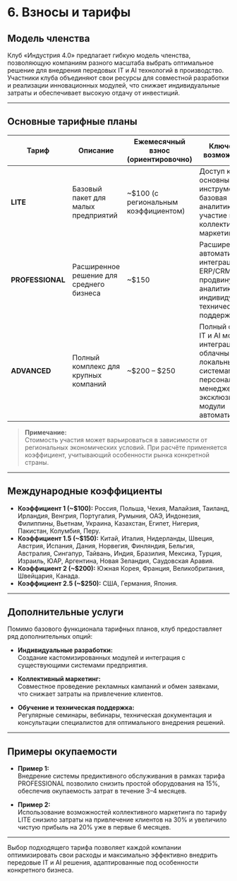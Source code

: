# 6. Взносы и тарифы

## Модель членства

Клуб «Индустрия 4.0» предлагает гибкую модель членства, позволяющую компаниям разного масштаба выбрать оптимальное решение для внедрения передовых IT и AI технологий в производство. Участники клуба объединяют свои ресурсы для совместной разработки и реализации инновационных модулей, что снижает индивидуальные затраты и обеспечивает высокую отдачу от инвестиций.

---

## Основные тарифные планы

| Тариф             | Описание                                     | Ежемесячный взнос (ориентировочно) | Ключевые возможности                                                       |
|-------------------|----------------------------------------------|------------------------------------|----------------------------------------------------------------------------|
| **LITE**          | Базовый пакет для малых предприятий          | ~$100 (с региональным коэффициентом) | Доступ к основным AI-инструментам, базовая аналитика, участие в коллективном маркетинге  |
| **PROFESSIONAL**  | Расширенное решение для среднего бизнеса     | ~$150                              | Расширенная автоматизация, интеграция с ERP/CRM, продвинутая аналитика, индивидуальная техническая поддержка  |
| **ADVANCED**      | Полный комплекс для крупных компаний         | ~$200 – $250                       | Полный спектр IT и AI модулей, интеграция с облачными/локальными системами, персональный менеджер, эксклюзивные модули автоматизации  |

> **Примечание:**  
> Стоимость участия может варьироваться в зависимости от региональных экономических условий. При расчёте применяется коэффициент, учитывающий особенности рынка конкретной страны.

---

## Международные коэффициенты

- **Коэффициент 1 (~$100):** Россия, Польша, Чехия, Малайзия, Таиланд, Ирландия, Венгрия, Португалия, Румыния, ОАЭ, Индонезия, Филиппины, Вьетнам, Украина, Казахстан, Египет, Нигерия, Пакистан, Колумбия, Перу.
- **Коэффициент 1.5 (~$150):** Китай, Италия, Нидерланды, Швеция, Австрия, Испания, Дания, Норвегия, Финляндия, Бельгия, Австралия, Сингапур, Тайвань, Индия, Бразилия, Мексика, Турция, Израиль, ЮАР, Аргентина, Новая Зеландия, Саудовская Аравия.
- **Коэффициент 2 (~$200):** Южная Корея, Франция, Великобритания, Швейцария, Канада.
- **Коэффициент 2.5 (~$250):** США, Германия, Япония.

---

## Дополнительные услуги

Помимо базового функционала тарифных планов, клуб предоставляет ряд дополнительных опций:

- **Индивидуальные разработки:**  
  Создание кастомизированных модулей и интеграция с существующими системами предприятия.
  
- **Коллективный маркетинг:**  
  Совместное проведение рекламных кампаний и обмен заявками, что снижает затраты на привлечение клиентов.

- **Обучение и техническая поддержка:**  
  Регулярные семинары, вебинары, техническая документация и консультации специалистов для оптимального внедрения решений.

---

## Примеры окупаемости

- **Пример 1:**  
  Внедрение системы предиктивного обслуживания в рамках тарифа PROFESSIONAL позволило снизить простой оборудования на 15%, обеспечив окупаемость затрат в течение 3–4 месяцев.

- **Пример 2:**  
  Использование возможностей коллективного маркетинга по тарифу LITE снизило затраты на привлечение клиентов на 30% и увеличило чистую прибыль на 20% уже в первые 6 месяцев.

---

Выбор подходящего тарифа позволяет каждой компании оптимизировать свои расходы и максимально эффективно внедрить передовые IT и AI решения, адаптированные под особенности конкретного бизнеса.
